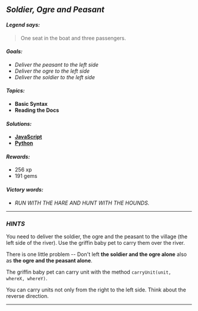 ## _Soldier, Ogre and Peasant_

#### _Legend says:_
> One seat in the boat and three passengers.

#### _Goals:_
+ _Deliver the peasant to the left side_
+ _Deliver the ogre to the left side_
+ _Deliver the soldier to the left side_

#### _Topics:_
+ **Basic Syntax**
+ **Reading the Docs**

#### _Solutions:_
+ **[JavaScript](soldierOgre.js)**
+ **[Python](soldier_ogre.py)**

#### _Rewards:_
+ 256 xp
+ 191 gems

#### _Victory words:_
+ _RUN WITH THE HARE AND HUNT WITH THE HOUNDS._

___

### _HINTS_

You need to deliver the soldier, the ogre and the peasant to the village (the left side of the river). Use the griffin baby pet to carry them over the river.

There is one little problem -- Don't left **the soldier and the ogre alone** also as **the ogre and the peasant alone**.

The griffin baby pet can carry unit with the method `carryUnit(unit, whereX, whereY)`.

You can carry units not only from the right to the left side. Think about the reverse direction.

___
